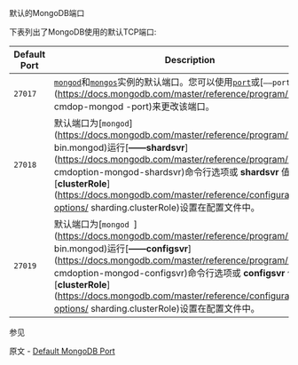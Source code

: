  默认的MongoDB端口

下表列出了MongoDB使用的默认TCP端口:

| Default Port | Description                                                  |
| ------------ | ------------------------------------------------------------ |
| `27017`      | [` mongod `](https://docs.mongodb.com/master/reference/program/mongod/bin.mongod)和[` mongos `](https://docs.mongodb.com/master/reference/program/mongos/bin.mongos)实例的默认端口。您可以使用[` port `](https://docs.mongodb.com/master/reference/configuring-options/net.port)或[`——port `](https://docs.mongodb.com/master/reference/program/mongod/ cmdop-mongod -port)来更改该端口。 |
| `27018`      | 默认端口为[` mongod `](https://docs.mongodb.com/master/reference/program/mongod/ bin.mongod)运行[**——shardsvr**](https://docs.mongodb.com/master/reference/program/mongod/  cmdoption-mongod-shardsvr)命令行选项或 **shardsvr** 值[**clusterRole**](https://docs.mongodb.com/master/reference/configuration-options/  sharding.clusterRole)设置在配置文件中。 |
| `27019`      | 默认端口为[`mongod `](https://docs.mongodb.com/master/reference/program/mongod/ bin.mongod)运行[**——configsvr**](https://docs.mongodb.com/master/reference/program/mongod/  cmdoption-mongod-configsvr)命令行选项或 **configsvr** 值[**clusterRole**](https://docs.mongodb.com/master/reference/configuration-options/  sharding.clusterRole)设置在配置文件中。 |



 参见

原文 - [Default MongoDB Port]( https://docs.mongodb.com/manual/reference/default-mongodb-port/ )

